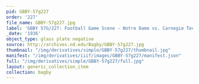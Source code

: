 ```yaml
---
pid: GBBY-57g227
order: '227'
file_name: GBBY-57g227.jpg
label: 'GBBY 57G/227: Football Game Scene - Notre Dame vs. Carnegie Tech - 1936'
_date: '1936'
object_type: glass plate negative
source: http://archives.nd.edu/Bagby/GBBY-57g227.jpg
thumbnail: "/img/derivatives/simple/GBBY-57g227/thumbnail.jpg"
manifest: "/img/derivatives/iiif/images/GBBY-57g227/manifest.json"
full: "/img/derivatives/simple/GBBY-57g227/full.jpg"
layout: generic_collection_item
collection: bagby
---
```

